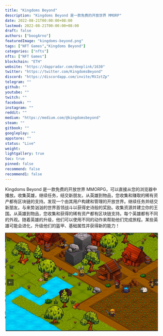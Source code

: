 ```yaml
---
title: "Kingdoms Beyond"
description: "Kingdoms Beyond 是一款免费的开放世界 MMORP"
date: 2022-08-21T00:00:00+08:00
lastmod: 2022-08-21T00:00:00+08:00
draft: false
authors: ["boogArno"]
featuredImage: "kingdoms-beyond.png"
tags: ["NFT Games","Kingdoms Beyond"]
categories: ["nfts"]
nfts: ["NFT Games"]
blockchain: "ETH"
website: "https://dappradar.com/deeplink/1630"
twitter: "https://twitter.com/KingdomsBeyond"
discord: "https://discordapp.com/invite/RVJztZp"
telegram: ""
github: ""
youtube: ""
twitch: ""
facebook: ""
instagram: ""
reddit: ""
medium: "https://medium.com/@kingdomsbeyond"
steam: ""
gitbook: ""
googleplay: ""
appstore: ""
status: "Live"
weight: 
lightgallery: true
toc: true
pinned: false
recommend: false
recommend1: false
---
```

Kingdoms Beyond 是一款免费的开放世界 MMORPG，可以直接从您的浏览器中播放。收集英雄，继续任务，结交新朋友。从英雄到物品，您收集和赚取的稀有资产都有区块链的支持。发现一个由其用户构建和管理的开放世界。继续任务并结交新朋友。与来势汹汹的世界首领战斗以获得史诗般的奖励。收集资源并建立你的王国。从英雄到物品，您收集和获得的稀有资产都有区块链支持。每个英雄都有不同的外观。随着英雄的升级，他们可以使用不同的动作来帮助他们完成旅程。某些英雄可能会进化，升级他们的盔甲、基础属性并获得新的能力！

![1](1.jpg)

